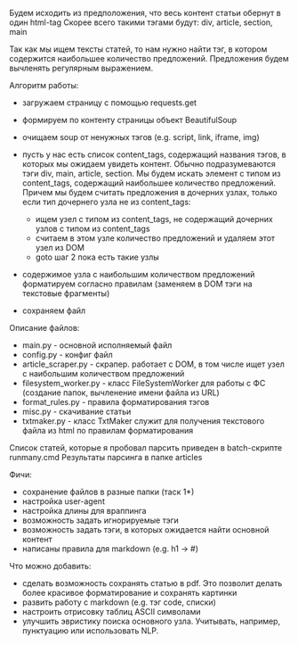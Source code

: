 Будем исходить из предположения, что весь контент статьи обернут в один html-tag
Скорее всего такими тэгами будут: div, article, section, main

Так как мы ищем тексты статей, то нам нужно найти тэг, в котором содержится 
наибольшее количество предложений. 
Предложения будем вычленять регулярным выражением.

Алгоритм работы:
- загружаем страницу с помощью requests.get
- формируем по контенту страницы объект BeautifulSoup
- очищаем soup от ненужных тэгов (e.g. script, link, iframe, img)
- пусть у нас есть список content_tags, содержащий названия тэгов, 
в которых мы ожидаем увидеть контент. Обычно подразумеваются тэги 
div, main, article, section. 
Мы будем искать элемент с типом из content_tags, содержащий наибольшее 
количество предложений. Причем мы будем считать предложения в дочерних узлах, 
только если тип дочернего узла не из content_tags: 
    - ищем узел с типом из content_tags, не содержащий дочерних узлов с типом из 
    content_tags
    - считаем в этом узле количество предложений и удаляем этот узел из DOM
    - goto шаг 2 пока есть такие узлы

- содержимое узла с наибольшим количеством предложений форматируем 
согласно правилам (заменяем в DOM тэги на текстовые фрагменты)
- сохраняем файл

Описание файлов:
- main.py - основной исполняемый файл
- config.py - конфиг файл
- article_scraper.py - скрапер. работает с DOM, в том числе ищет узел с 
наибольшим количеством предложений
- filesystem_worker.py - класс FileSystemWorker для работы с ФС 
(создание папок, вычленение имени файла из URL)
- format_rules.py - правила форматирования тэгов
- misc.py - скачивание статьи
- txtmaker.py - класс TxtMaker служит для получения текстового файла из html 
по правилам форматирования

Список статей, которые я пробовал парсить приведен в batch-скрипте runmany.cmd
Результаты парсинга в папке articles

Фичи:
- сохранение файлов в разные папки (таск 1*)
- настройка user-agent
- настройка длины для враппинга
- возможность задать игнорируемые тэги 
- возможность задать тэги, в которых ожидается найти основной контент
- написаны правила для markdown (e.g. h1 -> #)

Что можно добавить:
- сделать возможность сохранять статью в pdf. Это позволит делать более красивое
форматирование и сохранять картинки
- развить работу с markdown (e.g. тэг code, списки)
- настроить отрисовку таблиц ASCII символами
- улучшить эвристику поиска основного узла. Учитывать, например, пунктуацию или
использовать NLP.